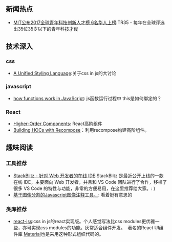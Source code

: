 
## 新闻热点

- [MIT公布2017全球青年科技创新人才榜 6名华人上榜](http://money.163.com/17/0816/22/CS0BITJO002580S6.html):TR35 - 每年在全球评选出35位35岁以下的青年科技才俊

## 技术深入

### css

- [A Unified Styling Language](https://medium.com/seek-blog/a-unified-styling-language-d0c208de2660):关于css in js的大讨论

### javascript

- [how functions work in JavaScript](https://www.smashingmagazine.com/2014/01/understanding-javascript-function-prototype-bind/): js函数运行过程中 this是如何绑定的？

### React

- [Higher-Order Components](https://facebook.github.io/react/docs/higher-order-components.html): React高阶组件
- [Building HOCs with Recompose](https://medium.com/front-end-developers/building-hocs-with-recompose-7debb951d101)：利用recompose构建高阶组件。

## 趣味阅读

### 工具推荐

- [StackBlitz - 针对 Web 开发者的在线 IDE](https://zhuanlan.zhihu.com/p/28487299):StackBlitz 是最近公开上线的一款在线 IDE，主要面向 Web 开发者，并且和 VS Code 团队进行了合作，移植了很多 VS Code 的特性与功能，非常的方便易用，在这里推荐给大家。: )
- [基于图像分割的Javascript图像注释工具。](https://github.com/kyamagu/js-segment-annotator): 看着挺有意思的

### 类库推荐

- [react-jss](https://github.com/cssinjs/react-jss):css in js的react实现版。个人感觉写法比css modules更优雅一些，亦可实现css modules的功能。灰常适合组件开发。  著名的React UI组件库 [Material](https://material-ui-1dab0.firebaseapp.com/)也是采用这种形式组织代码的。
